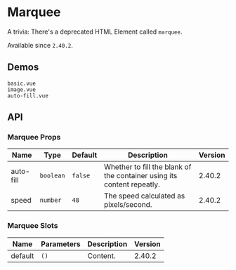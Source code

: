 # Marquee

A trivia: There's a deprecated HTML Element called `marquee`.

Available since `2.40.2`.

## Demos

```demo
basic.vue
image.vue
auto-fill.vue
```

## API

### Marquee Props

| Name | Type | Default | Description | Version |
| --- | --- | --- | --- | --- |
| auto-fill | `boolean` | `false` | Whether to fill the blank of the container using its content repeatly. | 2.40.2 |
| speed | `number` | `48` | The speed calculated as pixels/second. | 2.40.2 |

### Marquee Slots

| Name    | Parameters | Description | Version |
| ------- | ---------- | ----------- | ------- |
| default | `()`       | Content.    | 2.40.2  |
